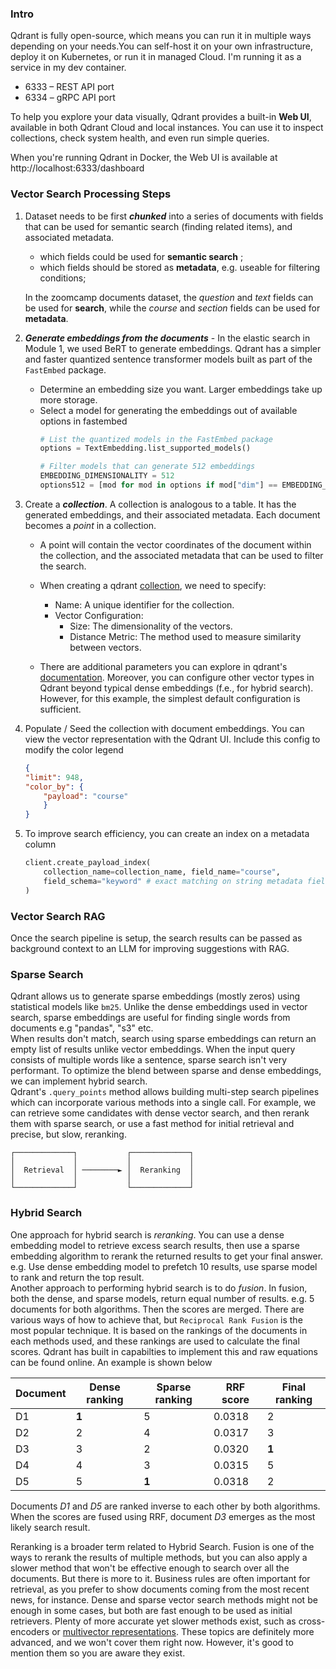 ### Intro
Qdrant is fully open-source, which means you can run it in multiple ways depending on your needs.You can self-host it on your own infrastructure, deploy it on Kubernetes, or run it in managed Cloud. I'm running it as a service in my dev container.

- 6333 – REST API port
- 6334 – gRPC API port

To help you explore your data visually, Qdrant provides a built-in **Web UI**, available in both Qdrant Cloud and local instances.
You can use it to inspect collections, check system health, and even run simple queries.

When you're running Qdrant in Docker, the Web UI is available at http://localhost:6333/dashboard

### Vector Search Processing Steps
1. Dataset needs to be first ***chunked*** into a series of documents with fields that can be used for semantic search (finding related items), and associated metadata.

    - which fields could be used for **semantic search** ;
    - which fields should be stored as **metadata**, e.g. useable for filtering conditions; 

    In the zoomcamp documents dataset, the *question* and *text* fields can be used for **search**, while the *course* and *section* fields can be used for **metadata**.

2. ***Generate embeddings from the documents*** -  In the elastic search in Module 1, we used BeRT to generate embeddings. Qdrant has a simpler and faster quantized sentence transformer models built as part of the `FastEmbed` package.
    - Determine an embedding size you want. Larger embeddings take up more storage.
    - Select a model for generating the embeddings out of available options in fastembed
        ```python
        # List the quantized models in the FastEmbed package
        options = TextEmbedding.list_supported_models()

        # Filter models that can generate 512 embeddings
        EMBEDDING_DIMENSIONALITY = 512
        options512 = [mod for mod in options if mod["dim"] == EMBEDDING_DIMENSIONALITY]
        ```

3. Create a ***collection***. A collection is analogous to a table. It has the generated embeddings, and their associated metadata. Each document becomes a *point* in a collection. 
    - A point will contain the vector coordinates of the document within the collection, and the associated metadata that can be used to filter the search.

    - When creating a qdrant [collection](https://qdrant.tech/documentation/concepts/collections/), we need to specify:
        - Name: A unique identifier for the collection.
        - Vector Configuration:
            - Size: The dimensionality of the vectors.
            - Distance Metric: The method used to measure similarity between vectors.
    - There are additional parameters you can explore in qdrant's [documentation](https://qdrant.tech/documentation/concepts/collections/#create-a-collection). Moreover, you can configure other vector types in Qdrant beyond typical dense embeddings (f.e., for hybrid search). However, for this example, the simplest default configuration is sufficient.

4. Populate / Seed the collection with document embeddings. You can view the vector representation with the Qdrant UI. Include this config to modify the color legend
    ```json
    {
    "limit": 948,
    "color_by": {
        "payload": "course"
        }
    }
    ```

5. To improve search efficiency, you can create an index on a metadata column
    ```python
    client.create_payload_index(
        collection_name=collection_name, field_name="course",
        field_schema="keyword" # exact matching on string metadata fields
    )
    ```

### Vector Search RAG
Once the search pipeline is setup, the search results can be passed as background context to an LLM for improving suggestions with RAG.


### Sparse Search
Qdrant allows us to generate sparse embeddings (mostly zeros) using statistical models like `bm25`. Unlike the dense embeddings used in vector search, sparse embeddings are useful for finding single words from documents e.g "pandas", "s3" etc. <br>
When results don't match, search using sparse embeddings can return an empty list of results unlike vector embeddings. When the input query consists of multiple words like a sentence, sparse search isn't very performant. To optimize the blend between sparse and dense embeddings, we can implement hybrid search. <br>
Qdrant's `.query_points` method allows building multi-step search pipelines which can incorporate various methods into a single call. For example, we can retrieve some candidates with dense vector search, and then rerank them with sparse search, or use a fast method for initial retrieval and precise, but slow, reranking.

```ascii
┌─────────────┐           ┌─────────────┐
│             │           │             │
│  Retrieval  │ ────────► │  Reranking  │
│             │           │             │
└─────────────┘           └─────────────┘
```


### Hybrid Search
One approach for hybrid search is _reranking_. You can use a dense embedding model to retrieve excess search results, then use a sparse embedding 
algorithm to rerank the returned results to get your final answer. e.g. Use dense embedding model to prefetch 10 results, use sparse model to rank and 
return the top result. <br>
Another approach to performing hybrid search is to do _fusion_. In fusion, both the dense, and sparse models, return equal number of results. e.g. 5 
documents for both algorithms. Then the scores are merged. There are various ways of how to achieve that, but `Reciprocal Rank Fusion` is the most 
popular technique. It is based on the rankings of the documents in each methods used, and these rankings are used to calculate the final scores. Qdrant 
has built in capabilties to implement this and raw equations can be found online. An example is shown below 

| Document | Dense ranking | Sparse ranking | RRF score | Final ranking |
| --- | --- | --- | --- | --- |
| D1 | **1** | 5 | 0.0318 | 2 |
| D2 | 2 | 4 | 0.0317 | 3 |
| D3 | 3 | 2 | 0.0320 | **1** |
| D4 | 4 | 3 | 0.0315 | 5 |
| D5 | 5 | **1** | 0.0318 | 2 |

Documents _D1_ and _D5_ are ranked inverse to each other by both algorithms. When the scores are fused using RRF, document _D3_ emerges as the most 
likely search result. <br>

Reranking is a broader term related to Hybrid Search. Fusion is one of the ways to rerank the results of multiple methods, but you can also apply a 
slower method that won't be effective enough to search over all the documents. But there is more to it. Business rules are often important for 
retrieval, as you prefer to show documents coming from the most recent news, for instance. Dense and sparse vector search methods might not be enough 
in some cases, but both are fast enough to be used as initial retrievers. Plenty of more accurate yet slower methods exist, such as cross-encoders or 
[multivector representations](https://qdrant.tech/documentation/advanced-tutorials/using-multivector-representations/). These topics are definitely 
more advanced, and we won't cover them right now. However, it's good to mention them so you are aware they exist.